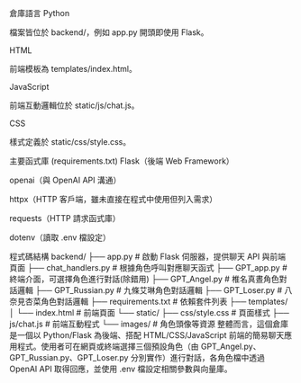 倉庫語言
Python

檔案皆位於 backend/，例如 app.py 開頭即使用 Flask。

HTML

前端模板為 templates/index.html。

JavaScript

前端互動邏輯位於 static/js/chat.js。

CSS

樣式定義於 static/css/style.css。

主要函式庫 (requirements.txt)
Flask（後端 Web Framework）

openai（與 OpenAI API 溝通）

httpx（HTTP 客戶端，雖未直接在程式中使用但列入需求）

requests（HTTP 請求函式庫）

dotenv（讀取 .env 檔設定）

程式碼結構
backend/
├── app.py              # 啟動 Flask 伺服器，提供聊天 API 與前端頁面
├── chat_handlers.py    # 根據角色呼叫對應聊天函式
├── GPT_app.py          # 終端介面，可選擇角色進行對話(除錯用)
├── GPT_Angel.py        # 椎名真晝角色對話邏輯
├── GPT_Russian.py      # 九條艾琳角色對話邏輯
├── GPT_Loser.py        # 八奈見杏菜角色對話邏輯
├── requirements.txt    # 依賴套件列表
├── templates/
│   └── index.html      # 前端頁面
└── static/
    ├── css/style.css   # 頁面樣式
    ├── js/chat.js      # 前端互動程式
    └── images/         # 角色頭像等資源
整體而言，這個倉庫是一個以 Python/Flask 為後端、搭配 HTML/CSS/JavaScript 前端的簡易聊天應用程式。使用者可在網頁或終端選擇三個預設角色（由 GPT_Angel.py、GPT_Russian.py、GPT_Loser.py 分別實作）進行對話，各角色檔中透過 OpenAI API 取得回應，並使用 .env 檔設定相關參數與向量庫。

